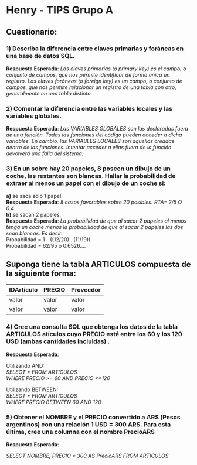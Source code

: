 # Henry - TIPS Grupo A

## **Cuestionario**:
### **1) Describa la diferencia entre claves primarias y foráneas en una base de datos SQL.**  
__Respuesta Esperada__:   _Las claves primarias (o primary key) es el campo, o conjunto de campos, que nos permite identificar de forma única un registro. Las claves foráneas (o foreign key) es un campo, o conjunto de campos, que nos permite relacionar un registro de una tabla con otro, generalmente en una tabla distinta._ 

### **2) Comentar la diferencia entre las variables locales y las variables globales.**
__Respuesta Esperada__:   _Las VARIABLES GLOBALES son las declaradas fuera de una función. Todas las funciones del código pueden acceder a dicha variables. En cambio, las VARIABLES LOCALES son aquellas creadas dentro de las funciones. Intentar acceder a ellas fuera de la función devolverá una falla del sistema._ 

### **3) En un sobre hay 20 papeles, 8 poseen un dibujo de un coche, las restantes son blancas. Hallar la probabilidad de extraer al menos un papel con el dibujo de un coche si:**  
**a)** se saca solo 1 papel.  
__Respuesta Esperada__:   _8 casos favorables sobre 20 posibles. RTA= 2/5 O 0.4_   
**b)** se sacan 2 papeles.    
__Respuesta Esperada__:   _La probabilidad de que al sacar 2 papeles al menos tenga un coche menos la probabilidad de que al sacar 2 papeles las dos sean blancas. Es decir:_    
Probabilidad = 1 - ((12/20) . (11/19))   
Probabilidad = 62/95  o 0.6526....


## Suponga tiene la tabla ARTICULOS compuesta de la siguiente forma:

| IDArticulo | PRECIO | Proveedor |
|--------|--------|----|
| valor | valor | valor |
|valor  | valor  | valor |


### **4) Cree una consulta SQL que obtenga los datos de la tabla ARTICULOS atículos cuyo PRECIO esté entre los 60 y los 120 USD (ambas cantidades incluidas) .**
__Respuesta Esperada__:  

Utilizando AND:  
_SELECT * FROM ARTICULOS_   
_WHERE PRECIO >= 60 AND PRECIO <=120_  

Utilizando BETWEEN:  
_SELECT * FROM ARTICULOS_  
_WHERE PRECIO BETWEEN 60 AND 120_

### **5) Obtener el NOMBRE y el PRECIO convertido a ARS (Pesos argentinos) con una relación 1 USD = 300 ARS. Para esta última, cree una columna con el nombre PrecioARS**

__Respuesta Esperada__:  
 
_SELECT NOMBRE, PRECIO * 300 AS PrecioARS FROM ARTICULOS_   

